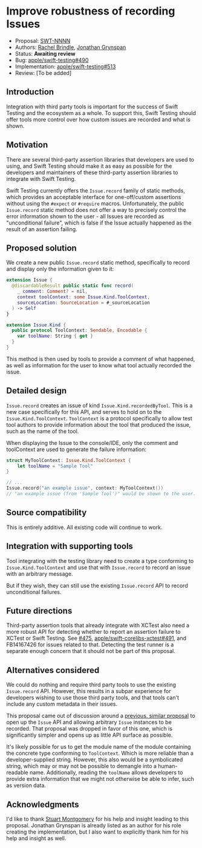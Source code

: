# Improve robustness of recording Issues

* Proposal: [SWT-NNNN](NNNN-third-party-issues.md)
* Authors: [Rachel Brindle](https://github.com/younata), [Jonathan Grynspan](https://github.com/grynspan)
* Status: **Awaiting review**
* Bug: [apple/swift-testing#490](https://github.com/apple/swift-testing/issues/490)
* Implementation: [apple/swift-testing#513](https://github.com/apple/swift-testing/pull/513)
* Review: [To be added]

## Introduction

Integration with third party tools is important for the success of Swift Testing
and the ecosystem as a whole. To support this, Swift Testing should offer tools
more control over how custom issues are recorded and what is shown.

## Motivation

There are several third-party assertion libraries that developers are used to
using, and Swift Testing should make it as easy as possible for the developers
and maintainers of these third-party assertion libraries to integrate with
Swift Testing.

Swift Testing currently offers the `Issue.record` family of static methods,
which provides an acceptable interface for one-off/custom assertions without
using the `#expect` or `#require` macros. Unfortunately, the public
`Issue.record` static method does not offer a way to precisely control the
error information shown to the user - all Issues are recorded as "unconditional
failure", which is false if the Issue actually happened as the result of an
assertion failing.

## Proposed solution

We create a new public `Issue.record` static method, specifically to record and
display only the information given to it:

```swift
extension Issue {
  @discardableResult public static func record(
    _ comment: Comment? = nil,
    context toolContext: some Issue.Kind.ToolContext,
    sourceLocation: SourceLocation = #_sourceLocation
  ) -> Self
}

extension Issue.Kind {
  public protocol ToolContext: Sendable, Encodable {
    var toolName: String { get }
  }
}
```

This method is then used by tools to provide a comment of what happened, as well
as information for the user to know what tool actually recorded the issue.

## Detailed design

`Issue.record` creates an issue of kind `Issue.Kind.recordedByTool`. This is a
new case specifically for this API, and serves to hold on to the
`Issue.Kind.ToolContext`. `ToolContext` is a protocol specifically to allow
test tool authors to provide information about the tool that produced the issue,
such as the name of the tool.

When displaying the Issue to the console/IDE, only the comment and toolContext
are used to generate the failure information:

```swift
struct MyToolContext: Issue.Kind.ToolContext {
    let toolName = "Sample Tool"
}

// ...
Issue.record("an example issue", context: MyToolContext())
// "an example issue (from 'Sample Tool')" would be shown to the user.
```

## Source compatibility

This is entirely additive. All existing code will continue to work.

## Integration with supporting tools

Tool integrating with the testing library need to create a type conforming to
`Issue.Kind.ToolContext` and use that with `Issue.record` to record an issue
with an arbitrary message.

But if they wish, they can still use the existing `Issue.record` API to record
unconditional failures.

## Future directions

Third-party assertion tools that already integrate with XCTest also need a
more robust API for detecting whether to report an assertion failure to XCTest
or Swift Testing. See [#475](https://github.com/apple/swift-testing/issues/475),
[apple/swift-corelibs-xctest#491](https://github.com/apple/swift-corelibs-xctest/issues/491),
and FB14167426 for issues related to that. Detecting the test runner is a
separate enough concern that it should not be part of this proposal.

## Alternatives considered

We could do nothing and require third party tools to use the existing
`Issue.record` API. However, this results in a subpar experience for developers
wishing to use those third party tools, and that tools can't include any custom
metadata in their issues.

This proposal came out of discussion around a [previous, similar proposal](https://github.com/apple/swift-testing/pull/481)
to open up the `Issue` API and allowing arbitrary `Issue` instances to be
recorded. That proposal was dropped in favor of this one, which is significantly
simpler and opens up as little API surface as possible.

It's likely possible for us to get the module name of the module containing the
concrete type conforming to `ToolContext`. Which is more reliable than a
developer-supplied string. However, this also would be a symbolicated string,
which may or may not be possible to demangle into a human-readable name.
Additionally, reading the `toolName` allows developers to provide extra
information that we might not otherwise be able to infer, such as version
data.

## Acknowledgments

I'd like to thank [Stuart Montgomery](https://github.com/stmontgomery) for his
help and insight leading to this proposal. Jonathan Grynspan is already
listed as an author for his role creating the implementation, but I also want to
explicitly thank him for his help and insight as well.
